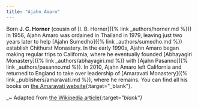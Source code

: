 ```yaml
---
title: "Ajahn Amaro"
---
```


Born **J. C. Horner** (cousin of [I. B. Horner]({% link _authors/horner.md %})) in 1956, Ajahn Amaro was ordained in Thailand in 1979, leaving just two years later to help [Ajahn Sumedho]({% link _authors/sumedho.md %}) establish Chithurst Monastery. In the early 1990s, Ajahn Amaro began making regular trips to California, where he eventually founded [Abhayagiri Monastery]({% link _authors/abhayagiri.md %}) with [Ajahn Pasanno]({% link _authors/pasanno.md %}). In 2010, Ajahn Amaro left California and returned to England to take over leadership of [Amaravati Monastery]({% link _publishers/amaravati.md %}), where he remains. You can find all his books on [the Amaravati website](https://www.amaravati.org/book-authors/ajahn-amaro/){:target="_blank"}.

_~ Adapted from [the Wikipedia article](https://en.wikipedia.org/wiki/Ajahn_Amaro){:target="_blank"}_
